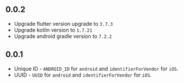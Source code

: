 ## 0.0.2

- Upgrade flutter version upgrade to `3.7.3`
- Upgrade kotlin version to `1.7.21`
- Upgrade android gradle version to `7.2.2`

## 0.0.1

- Unique ID - `ANDROID_ID` for `android` and `identifierForVendor` for `iOS`.
- UUID - `UUID` for `android` and `identifierForVendor` for `iOS`.

